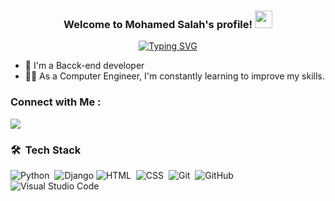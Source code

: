 <h3 align="center">
  Welcome to Mohamed Salah's profile!
  <img src="https://media.giphy.com/media/hvRJCLFzcasrR4ia7z/giphy.gif" width="28">
</h3>

<!-- Typing SVG by DenverCoder1 - https://github.com/DenverCoder1/readme-typing-svg -->
<p align="center">
  <a href="https://git.io/typing-svg"><img src="https://readme-typing-svg.herokuapp.com?font=Fira+Code&weight=800&size=30&pause=1000&width=435&lines=Django+developer;Always+learning+new+things" alt="Typing SVG" /></a>
</p> 

- 🏢 I'm a Bacck-end developer
- 👨‍💻 As a Computer Engineer, I'm constantly learning to improve my skills.


### Connect with Me :


<a href="https://www.linkedin.com/in/mohamed-salah-175b92274/" target="_blank"><img src="https://img.shields.io/badge/-Mohamed%20Salah-0077B5?style=for-the-badge&logo=Linkedin&logoColor=black"/></a>

### 🛠 &nbsp;Tech Stack
![Python](https://img.shields.io/badge/-python-05122A?style=flat&logo=python)&nbsp;
![Django](https://img.shields.io/badge/-django-05122A?style=flat&logo=django)
![HTML](https://img.shields.io/badge/-HTML-05122A?style=flat&logo=HTML5)&nbsp;
![CSS](https://img.shields.io/badge/-CSS-05122A?style=flat&logo=CSS3&logoColor=1572B6)&nbsp;
![Git](https://img.shields.io/badge/-Git-05122A?style=flat&logo=git)&nbsp;
![GitHub](https://img.shields.io/badge/-GitHub-05122A?style=flat&logo=github)&nbsp;
![Visual Studio Code](https://img.shields.io/badge/-Visual%20Studio%20Code-05122A?style=flat&logo=visual-studio-code&logoColor=007ACC)&nbsp;




